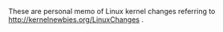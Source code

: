 These are personal memo of Linux kernel changes referring to http://kernelnewbies.org/LinuxChanges .
